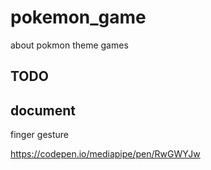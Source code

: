 # pokemon_game
about pokmon theme games


## TODO






## document

finger gesture

https://codepen.io/mediapipe/pen/RwGWYJw
